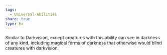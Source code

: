 ```yaml
---
tags:
  - Universal-Abilities
share: true
type: Ex
---
```


Similar to Darkvision, except creatures with this ability can see in darkness of any kind, including magical forms of darkness that otherwise would blind creatures with darkvision.